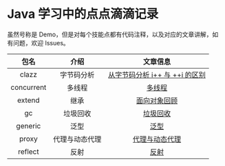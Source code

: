 # Java 学习中的点点滴滴记录

虽然号称是 Demo，但是对每个技能点都有代码注释，以及对应的文章讲解，如有问题，欢迎 Issues。

| 包名 | 介绍 | 文章信息 |
| :---: | :---: | :---: |
| clazz | 字节码分析 | [从字节码分析 i++ 与 ++i 的区别](https://walkerdenial.com/2021/01/04/Java/%E4%BB%8E%E5%AD%97%E8%8A%82%E7%A0%81%E5%88%86%E6%9E%90%20i++%20%E4%B8%8E%20++i%20%E7%9A%84%E5%8C%BA%E5%88%AB/) |
| concurrent | 多线程 | [多线程](https://walkerdenial.com/2020/12/30/Java/%E5%A4%9A%E7%BA%BF%E7%A8%8B/) |
| extend | 继承 | [面向对象回顾](https://walkerdenial.com/2020/12/07/Kotlin/%E9%9D%A2%E5%90%91%E5%AF%B9%E8%B1%A1%E5%9B%9E%E9%A1%BE/) |
| gc | 垃圾回收 | [垃圾回收](https://walkerdenial.com/2021/01/06/Java/%E5%9E%83%E5%9C%BE%E5%9B%9E%E6%94%B6/) |
| generic | 泛型 | [泛型](https://walkerdenial.com/2020/11/15/Java/%E6%B3%9B%E5%9E%8B/) |
| proxy | 代理与动态代理 | [代理与动态代理](https://walkerdenial.com/2020/12/25/Java/%E4%BB%A3%E7%90%86%E4%B8%8E%E5%8A%A8%E6%80%81%E4%BB%A3%E7%90%86/) |
| reflect | 反射 | [反射](https://walkerdenial.com/2020/12/03/Java/%E5%8F%8D%E5%B0%84/) |
